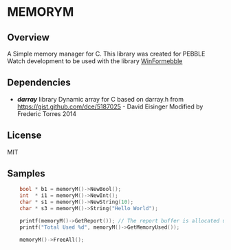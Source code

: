 MEMORYM
=======

## Overview

A Simple memory manager for C.
This library was created for PEBBLE Watch development to be used with 
the library [WinFormebble](https://github.com/fredericaltorres/WinFormebble)

## Dependencies

- ***darray*** library
    Dynamic array for C based on darray.h from https://gist.github.com/dce/5187025 - David Eisinger
    Modified by Frederic Torres 2014

## License

MIT

## Samples

```C
    bool * b1 = memoryM()->NewBool();
    int  * i1 = memoryM()->NewInt();
    char * s1 = memoryM()->NewString(10);
    char * s3 = memoryM()->String("Hello World");

    printf(memoryM()->GetReport()); // The report buffer is allocated using memoryM.
    printf("Total Used %d", memoryM()->GetMemoryUsed());

    memoryM()->FreeAll();
```